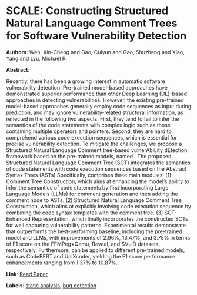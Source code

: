 # SCALE: Constructing Structured Natural Language Comment Trees for Software Vulnerability Detection

**Authors**: Wen, Xin-Cheng and Gao, Cuiyun and Gao, Shuzheng and Xiao, Yang and Lyu, Michael R.

**Abstract**:

Recently, there has been a growing interest in automatic software vulnerability detection.     Pre-trained model-based approaches have demonstrated superior performance than other Deep Learning (DL)-based approaches in detecting vulnerabilities.     However, the existing pre-trained model-based approaches generally employ code sequences as input during prediction, and may ignore vulnerability-related structural information, as reflected in the following two aspects.     First, they tend to fail to infer the semantics of the code statements with complex logic such as those containing multiple operators and pointers.     Second, they are hard to comprehend various code execution sequences, which is essential for precise vulnerability detection.         To mitigate the challenges, we propose a Structured Natural Language Comment tree-based vulnerAbiLity dEtection framework based on the pre-trained models, named . The proposed Structured Natural Language Comment Tree (SCT) integrates the semantics of code statements with code execution sequences based on the Abstract Syntax Trees (ASTs).Specifically, comprises three main modules:     (1) Comment Tree Construction, which aims at enhancing the model’s ability to infer the semantics of code statements by first incorporating Large Language Models (LLMs) for comment generation and then adding the comment node to ASTs.     (2) Structured Natural Language Comment Tree Construction, which aims at explicitly involving code execution sequence by combining the code syntax templates with the comment tree.     (3) SCT-Enhanced Representation, which finally incorporates the constructed SCTs for well capturing vulnerability patterns.     Experimental results demonstrate that outperforms the best-performing baseline, including the pre-trained model and LLMs, with improvements of 2.96\%, 13.47\%, and 3.75\% in terms of F1 score on the FFMPeg+Qemu, Reveal, and SVulD datasets, respectively. Furthermore, can be applied to different pre-trained models, such as CodeBERT and UniXcoder, yielding the F1 score performance enhancements ranging from 1.37\% to 10.87\%.

**Link**: [Read Paper](https://doi.org/10.1145/3650212.3652124)

**Labels**: [static analysis](../../labels/static_analysis.md), [bug detection](../../labels/bug_detection.md)
